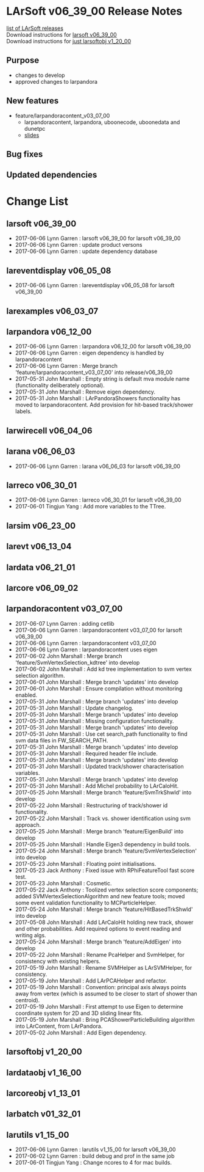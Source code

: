 # LArSoft v06_39_00 Release Notes



[list of LArSoft releases](LArSoft_release_list)  
Download instructions for [larsoft v06_39_00](https://scisoft.fnal.gov/scisoft/bundles/larsoft/v06_39_00/larsoft-v06_39_00.html)  
Download instructions for [just larsoftobj v1_20_00](https://scisoft.fnal.gov/scisoft/bundles/larsoftobj/v1_20_00/larsoftobj-v1_20_00.html)

## Purpose

-   changes to develop
-   approved changes to larpandora

## New features

-   feature/larpandoracontent_v03_07_00
    -   larpandoracontent, larpandora, uboonecode, uboonedata and dunetpc
    -   [slides](https://indico.fnal.gov/getFile.py/access?contribId=1&amp;resId=0&amp;materialId=slides&amp;confId=14645)

## Bug fixes

## Updated dependencies

# Change List

## larsoft v06_39_00

-   2017-06-06 Lynn Garren : larsoft v06_39_00 for larsoft v06_39_00
-   2017-06-06 Lynn Garren : update product versons
-   2017-06-06 Lynn Garren : update dependency database

## lareventdisplay v06_05_08

-   2017-06-06 Lynn Garren : lareventdisplay v06_05_08 for larsoft v06_39_00

## larexamples v06_03_07

## larpandora v06_12_00

-   2017-06-06 Lynn Garren : larpandora v06_12_00 for larsoft v06_39_00
-   2017-06-06 Lynn Garren : eigen dependency is handled by larpandoracontent
-   2017-06-06 Lynn Garren : Merge branch 'feature/larpandoracontent_v03_07_00' into release/v06_39_00
-   2017-05-31 John Marshall : Empty string is default mva module name (functionality deliberately optional).
-   2017-05-31 John Marshall : Remove eigen dependency.
-   2017-05-31 John Marshall : LArPandoraShowers functionality has moved to larpandoracontent. Add provision for hit-based track/shower labels.

## larwirecell v06_04_06

## larana v06_06_03

-   2017-06-06 Lynn Garren : larana v06_06_03 for larsoft v06_39_00

## larreco v06_30_01

-   2017-06-06 Lynn Garren : larreco v06_30_01 for larsoft v06_39_00
-   2017-06-01 Tingjun Yang : Add more variables to the TTree.

## larsim v06_23_00

## larevt v06_13_04

## lardata v06_21_01

## larcore v06_09_02

## larpandoracontent v03_07_00

-   2017-06-07 Lynn Garren : adding cetlib
-   2017-06-06 Lynn Garren : larpandoracontent v03_07_00 for larsoft v06_39_00
-   2017-06-06 Lynn Garren : larpandoracontent v03_07_00
-   2017-06-06 Lynn Garren : larpandoracontent uses eigen
-   2017-06-02 John Marshall : Merge branch 'feature/SvmVertexSelection_kdtree' into develop
-   2017-06-02 John Marshall : Add kd tree implementation to svm vertex selection algorithm.
-   2017-06-01 John Marshall : Merge branch 'updates' into develop
-   2017-06-01 John Marshall : Ensure compilation without monitoring enabled.
-   2017-05-31 John Marshall : Merge branch 'updates' into develop
-   2017-05-31 John Marshall : Update changelog.
-   2017-05-31 John Marshall : Merge branch 'updates' into develop
-   2017-05-31 John Marshall : Missing configuration functionality.
-   2017-05-31 John Marshall : Merge branch 'updates' into develop
-   2017-05-31 John Marshall : Use cet search_path functionality to find svm data files in FW_SEARCH_PATH.
-   2017-05-31 John Marshall : Merge branch 'updates' into develop
-   2017-05-31 John Marshall : Required header file include.
-   2017-05-31 John Marshall : Merge branch 'updates' into develop
-   2017-05-31 John Marshall : Updated track/shower characterisation variables.
-   2017-05-31 John Marshall : Merge branch 'updates' into develop
-   2017-05-31 John Marshall : Add Michel probability to LArCaloHit.
-   2017-05-25 John Marshall : Merge branch 'feature/SvmTrkShwId' into develop
-   2017-05-22 John Marshall : Restructuring of track/shower id functionality.
-   2017-05-22 John Marshall : Track vs. shower identification using svm approach.
-   2017-05-25 John Marshall : Merge branch 'feature/EigenBuild' into develop
-   2017-05-25 John Marshall : Handle Eigen3 dependency in build tools.
-   2017-05-24 John Marshall : Merge branch 'feature/SvmVertexSelection' into develop
-   2017-05-23 John Marshall : Floating point initialisations.
-   2017-05-23 Jack Anthony : Fixed issue with RPhiFeatureTool fast score test.
-   2017-05-23 John Marshall : Cosmetic.
-   2017-05-22 Jack Anthony : Toolized vertex selection score components; added SVMVertexSelectionAlgorithm and new feature tools; moved some event validation functionality to MCParticleHelper.
-   2017-05-24 John Marshall : Merge branch 'feature/HitBasedTrkShwId' into develop
-   2017-05-08 John Marshall : Add LArCaloHit holding new track, shower and other probabilities. Add required options to event reading and writing algs.
-   2017-05-24 John Marshall : Merge branch 'feature/AddEigen' into develop
-   2017-05-22 John Marshall : Rename PcaHelper and SvmHelper, for consistency with existing helpers.
-   2017-05-19 John Marshall : Rename SVMHelper as LArSVMHelper, for consistency.
-   2017-05-19 John Marshall : Add LArPCAHelper and refactor.
-   2017-05-19 John Marshall : Convention: principal axis always points away from vertex (which is assumed to be closer to start of shower than centroid).
-   2017-05-19 John Marshall : First attempt to use Eigen to determine coordinate system for 2D and 3D sliding linear fits.
-   2017-05-19 John Marshall : Bring PCAShowerParticleBuilding algorithm into LArContent, from LArPandora.
-   2017-05-02 John Marshall : Add Eigen dependency.

## larsoftobj v1_20_00

## lardataobj v1_16_00

## larcoreobj v1_13_01

## larbatch v01_32_01

## larutils v1_15_00

-   2017-06-06 Lynn Garren : larutils v1_15_00 for larsoft v06_39_00
-   2017-06-02 Lynn Garren : build debug and prof in the same job
-   2017-06-01 Tingjun Yang : Change ncores to 4 for mac builds.
